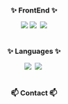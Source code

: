 
<h3 align="center">✨ FrontEnd ✨</h3>
<div align="center">
  <img src="https://img.shields.io/badge/react-61DAFB?style=for-the-badge&logo=react&logoColor=wihte">
  <img src="https://img.shields.io/badge/flutter-02569B?style=for-the-badge&logo=flutter&logoColor=white"/>&nbsp
  <img src="https://img.shields.io/badge/bootstrap-7952B3?style=for-the-badge&logo=bootstrap&logoColor=white">
</div>

<br>

<h3 align="center">✨ Languages ✨</h3>
<div align="center">
  <img src="https://img.shields.io/badge/javascript-F7DF1E.svg?style=for-the-badge&logo=javascript&logoColor=20232a" />&nbsp
  <img src="https://img.shields.io/badge/typescript-007ACC.svg?style=for-the-badge&logo=typescript&logoColor=white" />&nbsp
</div>


<br>

<h3 align="center">📫 Contact 📫</h3>
<div align="center">
</div>
